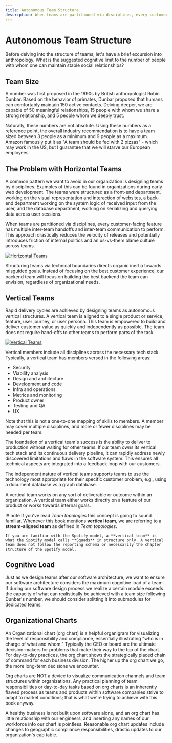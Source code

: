 ```yaml
---
title: Autonomous Team Structure
description: When teams are partitioned via disciplines, every customer-facing feature has multiple inter-team handoffs and inter-team communication to perform. This approach drastically reduces the velocity of releases and potentially introduces friction of internal politics and an us-vs-them blame culture across teams.
---
```


# Autonomous Team Structure

Before delving into the structure of teams, let's have a brief excursion into anthropology. What is the suggested cognitive limit to the number of people with whom one can maintain stable social relationships?

## Team Size

A number was first proposed in the 1990s by British anthropologist Robin Dunbar. Based on the behavior of primates, Dunbar proposed that humans can comfortably maintain 150 active contacts. Delving deeper, we are capable of 50 meaningful relationships, 15 people with whom we share a strong relationship, and 5 people whom we deeply trust.

Naturally, these numbers are not absolute. Using these numbers as a reference point, the overall industry recommendation is to have a team sized between 3 people as a minimum and 9 people as a maximum. Amazon famously put it as "A team should be fed with 2 pizzas" - which may work in the US, but I guarantee that we will starve our European employees.

## The Problem with Horizontal Teams

A common pattern we want to avoid in our organization is designing teams by disciplines. Examples of this can be found in organizations during early web development. The teams were structured as a front-end department, working on the visual representation and interaction of websites, a back-end department working on the system logic of received input from the user, and the database department, working on serializing and querying data across user sessions.

When teams are partitioned via disciplines, every customer-facing feature has multiple inter-team handoffs and inter-team communication to perform. This approach drastically reduces the velocity of releases and potentially introduces friction of internal politics and an us-vs-them blame culture across teams.

[![Horizontal Teams](../../assets/images/book/collaborating-within-a-company/horizontal-teams.webp)](../../assets/images/book/collaborating-within-a-company/horizontal-teams.png)

Structuring teams via technical boundaries directs organic inertia towards misguided goals. Instead of focusing on the best customer experience, our backend team will focus on building the best backend the team can envision, regardless of organizational needs.

## Vertical Teams

Rapid delivery cycles are achieved by designing teams as autonomous vertical structures. A vertical team is aligned to a single product or service, feature, user journey, or user persona. This team is empowered to build and deliver customer value as quickly and independently as possible. The team does not require hand-offs to other teams to perform parts of the task.

[![Vertical Teams](../../assets/images/book/collaborating-within-a-company/vertical-teams.webp)](../../assets/images/book/collaborating-within-a-company/vertical-teams.png)

Vertical members include all disciplines across the necessary tech stack. Typically, a vertical team has members versed in the following areas:

- Security
- Viability analysis
- Design and architecture
- Development and code
- Infra and operations
- Metrics and monitoring
- Product owner
- Testing and QA
- UX

Note that this is not a one-to-one mapping of skills to members. A member may cover multiple disciplines, and more or fewer disciplines may be needed per team.

The foundation of a vertical team's success is the ability to deliver to production without waiting for other teams. If our team owns its vertical tech stack and its continuous delivery pipeline, it can rapidly address newly discovered limitations and flaws in the software system. This ensures all technical aspects are integrated into a feedback loop with our customers.

The independent nature of vertical teams supports teams to use the technology most appropriate for their specific customer problem, e.g., using a document database vs a graph database.

A vertical team works on any sort of deliverable or outcome within an organization. A vertical team either works directly on a feature of our product or works towards internal goals.

<!-- vale Vale.Avoid = NO -->

!!! note
    If you've read *Team topologies* this concept is going to sound familiar. Whenever this book mentions **vertical team**, we are referring to a **stream-aligned team** as defined in *Team topologies*.

    If you are familiar with the Spotify model, a **vertical team** is what the Spotify model calls **Squads** in structure only. A vertical team does not follow the reporting schema or necessarily the chapter structure of the Spotify model.

<!-- vale Vale.Avoid = YES -->

## Cognitive Load

Just as we design teams after our software architecture, we want to ensure our software architecture considers the maximum cognitive load of a team. If during our software design process we realize a certain module exceeds the capacity of what can realistically be achieved with a team size following Dunbar's number, we should consider splitting it into submodules for dedicated teams.

## Organizational Charts

An Organizational chart (org chart) is a helpful organigram for visualizing the level of responsibility and compliance, essentially illustrating "who is in charge of what and whom." Typically the CEO or board are the ultimate decision-makers for problems that make their way to the top of the chart. For day-to-day practices, the org chart shows the strategically placed chain of command for each business division. The higher up the org chart we go, the more long-term decisions we encounter.

Org charts are NOT a device to visualize communication channels and team structures within organizations. Any practical planning of team responsibilities or day-to-day tasks based on org charts is an inherently flawed process as teams and products within software companies strive to adapt to market conditions; that is what we're trying to achieve with this book anyway.

A healthy business is not built upon software alone, and an org chart has little relationship with our engineers, and inserting any names of our workforce into our chart is pointless. Reasonable org chart updates include changes to geographic compliance responsibilities, drastic updates to our organization's cap table.
